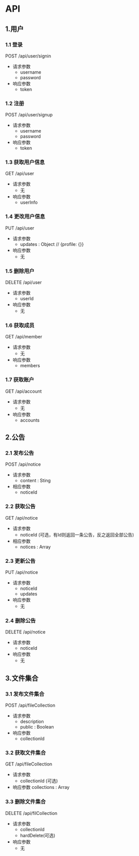 # API

## 1.用户
### 1.1 登录
  POST /api/user/signin
  - 请求参数
    - username
    - password
  - 响应参数
    - token

### 1.2 注册
  POST /api/user/signup
  - 请求参数
    - username
    - password
  - 响应参数
    - token

### 1.3 获取用户信息
  GET /api/user
  - 请求参数
    - 无
  - 响应参数
    - userInfo

### 1.4 更改用户信息
  PUT /api/user
  - 请求参数
    - updates : Object // {profile: {}}
  - 响应参数
    - 无

### 1.5 删除用户
  DELETE /api/user
  - 请求参数
    - userId
  - 响应参数
    - 无

### 1.6 获取成员
  GET /api/member
  - 请求参数
    - 无
  - 响应参数
    - members

### 1.7 获取账户
  GET /api/account
  - 请求参数
    - 无
  - 响应参数
    - accounts


## 2.公告
### 2.1 发布公告
  POST /api/notice
  - 请求参数
    - content : Sting
  - 相应参数
    - noticeId

### 2.2 获取公告
  GET /api/notice
  - 请求参数
    - noticeId (可选，有Id则返回一条公告，反之返回全部公告)
  - 相应参数
    - notices : Array

### 2.3 更新公告
  PUT /api/notice
  - 请求参数
    - noticeId
    - updates
  - 响应参数
    - 无

### 2.4 删除公告
  DELETE /api/notice
  - 请求参数
    - noticeId
  - 响应参数
    - 无


## 3.文件集合
### 3.1 发布文件集合
  POST /api/fileCollection
  - 请求参数
    - description
    - public : Boolean
  - 响应参数
    - collectionId

### 3.2 获取文件集合
  GET /api/fileCollection
  - 请求参数
    - collectionId (可选)
  - 响应参数
    collections : Array

### 3.3 删除文件集合
  DELETE /api/filCollection
  - 请求参数
    - collectionId
    - hardDelete(可选)
  - 响应参数
    - 无